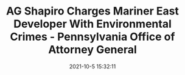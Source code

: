 ---
"title": "AG Shapiro Charges Mariner East Developer With Environmental Crimes - Pennsylvania Office of Attorney General"
"date": "2021-10-5 15:32:11"
"feed_name": "GOOGLENEWSCONSTRUCTION"
"feed_website": "https://news.google.com/search?q=construction%2Bincident&hl=en-US&gl=US&ceid=US:en"
"feed_rss": "https://news.google.com/rss/search?q=construction%2Bincident&hl=en-US&gl=US&ceid=US:en"
"link": "https://www.attorneygeneral.gov/taking-action/press-releases/ag-shapiro-charges-mariner-east-developer-with-environmental-crimes/"
"source": "{'href': 'https://www.attorneygeneral.gov', 'title': 'Pennsylvania Office of Attorney General'}"
"file": "_posts/2021-1-1-a88c42a6a8a700c7c94c72009fb12e501452e9af.md"
"accident": "0"
"drilling": "0"
"dead": "0"
"injured": "0"
"arrested": "0"
"place": "unknown place"
"where": "unknown site"
"causes": "unknown"
"place_uri": "unknown place"
---